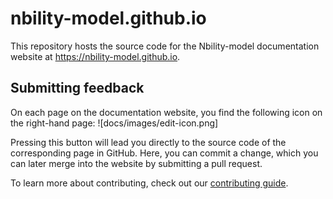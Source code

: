# nbility-model.github.io

This repository hosts the source code for the Nbility-model documentation website at <https://nbility-model.github.io>.

## Submitting feedback

On each page on the documentation website, you find the following icon on the right-hand page: 
![docs/images/edit-icon.png]

Pressing this button will lead you directly to the source code of the corresponding page in GitHub.
Here, you can commit a change, which you can later merge into the website by submitting a pull request.

To learn more about contributing, check out our [contributing guide](https://nbility-model.github.io/CONTRIBUTING/).

